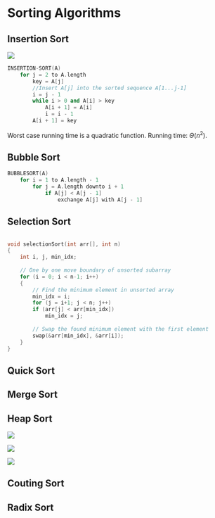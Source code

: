 # Sorting Algorithms

## Insertion Sort

  ![](../img/insertion_sort.png)

```cpp
INSERTION-SORT(A)
    for j = 2 to A.length
        key = A[j]
        //Insert A[j] into the sorted sequence A[1...j-1]
        i = j - 1
        while i > 0 and A[i] > key
            A[i + 1] = A[i]
            i = i - 1
        A[i + 1] = key
```
Worst case running time is a quadratic function. Running time: $\Theta(n^2)$.

## Bubble Sort

```cpp
BUBBLESORT(A)
    for i = 1 to A.length - 1
        for j = A.length downto i + 1
            if A[j] < A[j - 1]
                exchange A[j] with A[j - 1]
```

## Selection Sort

```cpp

void selectionSort(int arr[], int n) 
{ 
    int i, j, min_idx; 
  
    // One by one move boundary of unsorted subarray 
    for (i = 0; i < n-1; i++) 
    { 
        // Find the minimum element in unsorted array 
        min_idx = i; 
        for (j = i+1; j < n; j++) 
        if (arr[j] < arr[min_idx]) 
            min_idx = j; 
  
        // Swap the found minimum element with the first element 
        swap(&arr[min_idx], &arr[i]); 
    } 
} 
```

## Quick Sort



## Merge Sort

## Heap Sort

  ![](../img/heap1.png)

  ![](../img/heap2.png)

  ![](../img/heap3.png) 

## Couting Sort

## Radix Sort
